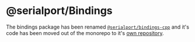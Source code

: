 # @serialport/Bindings

The bindings package has been renamed [`@serialport/bindings-cpp`](https://www.npmjs.com/package/@serialport/bindings-cpp) and it's code has been moved out of the monorepo to it's [own repository](https://github.com/serialport/bindings-cpp/).
